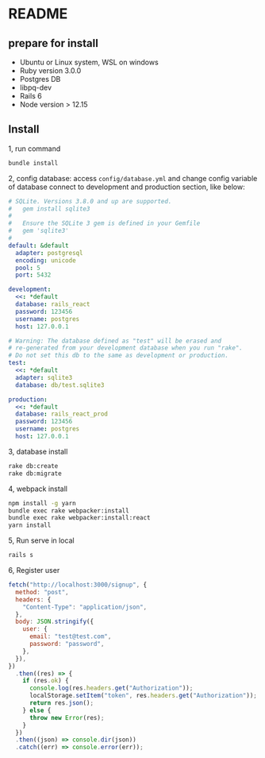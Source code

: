 # README

## prepare for install
- Ubuntu or Linux system, WSL on windows
- Ruby version 3.0.0
- Postgres DB
- libpq-dev
- Rails 6
- Node version > 12.15
## Install
1, run command
```sh
bundle install
```

2, config database: access `config/database.yml` and change config variable of database connect to development and production section, like below:
```yml
# SQLite. Versions 3.8.0 and up are supported.
#   gem install sqlite3
#
#   Ensure the SQLite 3 gem is defined in your Gemfile
#   gem 'sqlite3'
#
default: &default
  adapter: postgresql
  encoding: unicode
  pool: 5
  port: 5432

development:
  <<: *default
  database: rails_react
  password: 123456
  username: postgres
  host: 127.0.0.1

# Warning: The database defined as "test" will be erased and
# re-generated from your development database when you run "rake".
# Do not set this db to the same as development or production.
test:
  <<: *default
  adapter: sqlite3
  database: db/test.sqlite3

production:
  <<: *default
  database: rails_react_prod
  password: 123456
  username: postgres
  host: 127.0.0.1
```
3, database install
```sh
rake db:create
rake db:migrate
```
4, webpack install
```sh
npm install -g yarn
bundle exec rake webpacker:install
bundle exec rake webpacker:install:react
yarn install
```
5, Run serve in local
```sh
rails s
```
6, Register user
```js
fetch("http://localhost:3000/signup", {
  method: "post",
  headers: {
    "Content-Type": "application/json",
  },
  body: JSON.stringify({
    user: {
      email: "test@test.com",
      password: "password",
    },
  }),
})
  .then((res) => {
    if (res.ok) {
      console.log(res.headers.get("Authorization"));
      localStorage.setItem("token", res.headers.get("Authorization"));
      return res.json();
    } else {
      throw new Error(res);
    }
  })
  .then((json) => console.dir(json))
  .catch((err) => console.error(err));
```